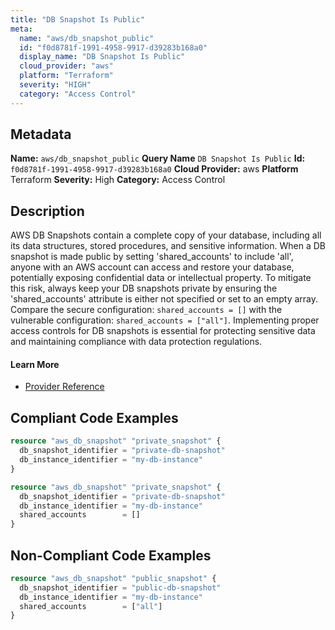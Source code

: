 ```yaml
---
title: "DB Snapshot Is Public"
meta:
  name: "aws/db_snapshot_public"
  id: "f0d8781f-1991-4958-9917-d39283b168a0"
  display_name: "DB Snapshot Is Public"
  cloud_provider: "aws"
  platform: "Terraform"
  severity: "HIGH"
  category: "Access Control"
---
```

## Metadata
**Name:** `aws/db_snapshot_public`
**Query Name** `DB Snapshot Is Public`
**Id:** `f0d8781f-1991-4958-9917-d39283b168a0`
**Cloud Provider:** aws
**Platform** Terraform
**Severity:** High
**Category:** Access Control
## Description
AWS DB Snapshots contain a complete copy of your database, including all its data structures, stored procedures, and sensitive information. When a DB snapshot is made public by setting 'shared_accounts' to include 'all', anyone with an AWS account can access and restore your database, potentially exposing confidential data or intellectual property. To mitigate this risk, always keep your DB snapshots private by ensuring the 'shared_accounts' attribute is either not specified or set to an empty array. Compare the secure configuration: `shared_accounts = []` with the vulnerable configuration: `shared_accounts = ["all"]`. Implementing proper access controls for DB snapshots is essential for protecting sensitive data and maintaining compliance with data protection regulations.

#### Learn More

 - [Provider Reference](https://registry.terraform.io/providers/hashicorp/aws/latest/docs/resources/db_snapshot#shared_accounts-1)


## Compliant Code Examples
```terraform
resource "aws_db_snapshot" "private_snapshot" {
  db_snapshot_identifier = "private-db-snapshot"
  db_instance_identifier = "my-db-instance"
}

```

```terraform
resource "aws_db_snapshot" "private_snapshot" {
  db_snapshot_identifier = "private-db-snapshot"
  db_instance_identifier = "my-db-instance"
  shared_accounts        = []
}

```
## Non-Compliant Code Examples
```terraform
resource "aws_db_snapshot" "public_snapshot" {
  db_snapshot_identifier = "public-db-snapshot"
  db_instance_identifier = "my-db-instance"
  shared_accounts        = ["all"]
}

```